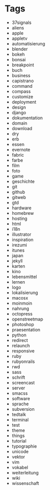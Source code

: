 # Tags

- 37signals
- aliens
- apple
- appletv
- automatisierung
- blender
- bokeh
- bonsai
- breakpoint
- buch
- business
- capistrano
- command
- compass
- customize
- deployment
- design
- django
- dokumentation
- domain
- download
- dry
- erb
- essen
- evernote
- fabric
- farbe
- film
- foto
- game
- geschichte
- git
- github
- gitweb
- gtd
- hardware
- homebrew
- hosting
- html
- i18n
- illustrator
- inspiration
- irezumi
- itunes
- japan
- jekyll
- karten
- kino
- lebensmittel
- lernen
- logo
- lokalisierung
- macosx
- moinmoin
- nahrung
- octopress
- openstreetmap
- photoshop
- praesentation
- python
- redirect
- relaunch
- responsive
- ruby
- rubyonrails
- rwd
- sass
- schrift
- screencast
- server
- smacss
- software
- sprache
- subversion
- tedtalk
- terminal
- test
- theme
- things
- tutorial
- typographie
- unicode
- vektor
- vim
- vokabel
- weiterleitung
- wiki
- wissenschaft
